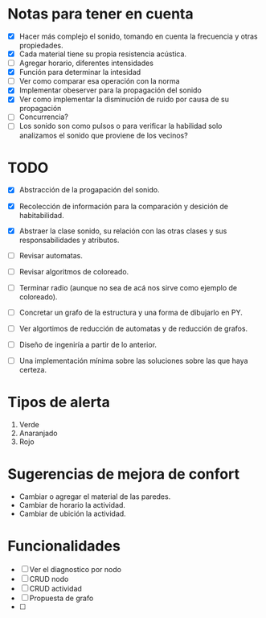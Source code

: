 # Notas para tener en cuenta

- [x] Hacer más complejo el sonido, tomando en cuenta la frecuencia y otras propiedades.
- [x] Cada material tiene su propia resistencia acústica.
- [ ] Agregar horario, diferentes intensidades
- [x] Función para determinar la intesidad
- [ ] Ver como comparar esa operación con la norma
- [x] Implementar obeserver para la propagación del sonido
- [x] Ver como implementar la disminución de ruido por causa de su propagación
- [ ] Concurrencia?
- [ ] Los sonido son como pulsos o para verificar la habilidad solo analizamos el sonido que proviene de los vecinos?

# TODO
- [x] Abstracción de la progapación del sonido.
- [x] Recolección de información para la comparación y desición de habitabilidad.
- [x] Abstraer la clase sonido, su relación con las otras clases y sus responsabilidades y atributos.
- [ ] Revisar automatas.
- [ ] Revisar algoritmos de coloreado.
- [ ] Terminar radio (aunque no sea de acá nos sirve como ejemplo de coloreado).
- [ ] Concretar un grafo de la estructura y una forma de dibujarlo en PY.
- [ ] Ver algortimos de reducción de automatas y de reducción de grafos.
- [ ] Diseño de ingeniría a partir de lo anterior.
- [ ] Una implementación mínima sobre las soluciones sobre las que haya certeza.


# Tipos de alerta
1. Verde
2. Anaranjado
3. Rojo

# Sugerencias de mejora de confort
- Cambiar o agregar el material de las paredes.
- Cambiar de horario la actividad.
- Cambiar de ubición la actividad.

# Funcionalidades
- [ ] Ver el diagnostico por nodo
- [ ] CRUD nodo
- [ ] CRUD actividad
- [ ] Propuesta de grafo
- [ ] 
